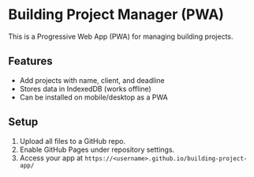 # Building Project Manager (PWA)
This is a Progressive Web App (PWA) for managing building projects.

## Features
- Add projects with name, client, and deadline
- Stores data in IndexedDB (works offline)
- Can be installed on mobile/desktop as a PWA

## Setup
1. Upload all files to a GitHub repo.
2. Enable GitHub Pages under repository settings.
3. Access your app at `https://<username>.github.io/building-project-app/`
